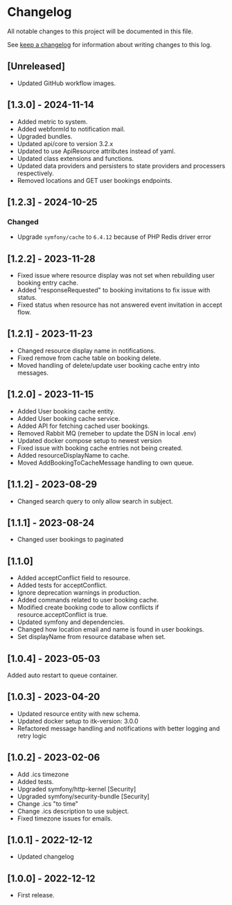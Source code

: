 <!-- markdownlint-configure-file { "blanks-around-headers": { "lines_below": 0 } } -->
<!-- markdownlint-configure-file { "blanks-around-lists": false } -->

# Changelog

All notable changes to this project will be documented in this file.

See [keep a changelog](https://keepachangelog.com/en/1.0.0/) for information about writing changes to this log.

## [Unreleased]

- Updated GitHub workflow images.

## [1.3.0] - 2024-11-14

- Added metric to system.
- Added webformId to notification mail.
- Upgraded bundles.
- Updated api/core to version 3.2.x
- Updated to use ApiResource attributes instead of yaml.
- Updated class extensions and functions.
- Updated data providers and persisters to state providers and processers respectively.
- Removed locations and GET user bookings endpoints.

## [1.2.3] - 2024-10-25

### Changed

- Upgrade `symfony/cache` to `6.4.12` because of PHP Redis driver error

## [1.2.2] - 2023-11-28

- Fixed issue where resource display was not set when rebuilding user booking entry cache.
- Added "responseRequested" to booking invitations to fix issue with status.
- Fixed status when resource has not answered event invitation in accept flow.

## [1.2.1] - 2023-11-23

- Changed resource display name in notifications.
- Fixed remove from cache table on booking delete.
- Moved handling of delete/update user booking cache entry into messages.

## [1.2.0] - 2023-11-15

- Added User booking cache entity.
- Added User booking cache service.
- Added API for fetching cached user bookings.
- Removed Rabbit MQ (remeber to update the DSN in local .env)
- Updated docker compose setup to newest version
- Fixed issue with booking cache entries not being created.
- Added resourceDisplayName to cache.
- Moved AddBookingToCacheMessage handling to own queue.

## [1.1.2] - 2023-08-29

- Changed search query to only allow search in subject.

## [1.1.1] - 2023-08-24

- Changed user bookings to paginated

## [1.1.0]

- Added acceptConflict field to resource.
- Added tests for acceptConflict.
- Ignore deprecation warnings in production.
- Added commands related to user booking cache.
- Modified create booking code to allow conflicts if resource.acceptConflict is true.
- Updated symfony and dependencies.
- Changed how location email and name is found in user bookings.
- Set displayName from resource database when set.

## [1.0.4] - 2023-05-03

Added auto restart to queue container.

## [1.0.3] - 2023-04-20

- Updated resource entity with new schema.
- Updated docker setup to itk-version: 3.0.0
- Refactored message handling and notifications with better logging and retry logic

## [1.0.2] - 2023-02-06

- Add .ics timezone
- Added tests.
- Upgraded symfony/http-kernel [Security]
- Upgraded symfony/security-bundle [Security]
- Change .ics "to time"
- Change .ics description to use subject.
- Fixed timezone issues for emails.

## [1.0.1] - 2022-12-12

- Updated changelog

## [1.0.0] - 2022-12-12

- First release.
